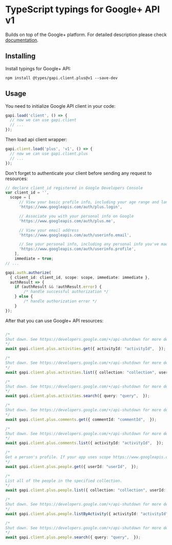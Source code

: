 # TypeScript typings for Google+ API v1

Builds on top of the Google+ platform.
For detailed description please check [documentation](https://developers.google.com/+/api/).

## Installing

Install typings for Google+ API:

```
npm install @types/gapi.client.plus@v1 --save-dev
```

## Usage

You need to initialize Google API client in your code:

```typescript
gapi.load('client', () => {
  // now we can use gapi.client
  // ...
});
```

Then load api client wrapper:

```typescript
gapi.client.load('plus', 'v1', () => {
  // now we can use gapi.client.plus
  // ...
});
```

Don't forget to authenticate your client before sending any request to resources:

```typescript
// declare client_id registered in Google Developers Console
var client_id = '',
  scope = [ 
      // View your basic profile info, including your age range and language
      'https://www.googleapis.com/auth/plus.login',

      // Associate you with your personal info on Google
      'https://www.googleapis.com/auth/plus.me',

      // View your email address
      'https://www.googleapis.com/auth/userinfo.email',

      // See your personal info, including any personal info you've made publicly available
      'https://www.googleapis.com/auth/userinfo.profile',
    ],
    immediate = true;
// ...

gapi.auth.authorize(
  { client_id: client_id, scope: scope, immediate: immediate },
  authResult => {
    if (authResult && !authResult.error) {
        /* handle successful authorization */
    } else {
        /* handle authorization error */
    }
});
```

After that you can use Google+ API resources:

```typescript

/*
Shut down. See https://developers.google.com/+/api-shutdown for more details.
*/
await gapi.client.plus.activities.get({ activityId: "activityId",  });

/*
Shut down. See https://developers.google.com/+/api-shutdown for more details.
*/
await gapi.client.plus.activities.list({ collection: "collection", userId: "userId",  });

/*
Shut down. See https://developers.google.com/+/api-shutdown for more details.
*/
await gapi.client.plus.activities.search({ query: "query",  });

/*
Shut down. See https://developers.google.com/+/api-shutdown for more details.
*/
await gapi.client.plus.comments.get({ commentId: "commentId",  });

/*
Shut down. See https://developers.google.com/+/api-shutdown for more details.
*/
await gapi.client.plus.comments.list({ activityId: "activityId",  });

/*
Get a person's profile. If your app uses scope https://www.googleapis.com/auth/plus.login, this method is guaranteed to return ageRange and language.
*/
await gapi.client.plus.people.get({ userId: "userId",  });

/*
List all of the people in the specified collection.
*/
await gapi.client.plus.people.list({ collection: "collection", userId: "userId",  });

/*
Shut down. See https://developers.google.com/+/api-shutdown for more details.
*/
await gapi.client.plus.people.listByActivity({ activityId: "activityId", collection: "collection",  });

/*
Shut down. See https://developers.google.com/+/api-shutdown for more details.
*/
await gapi.client.plus.people.search({ query: "query",  });
```
